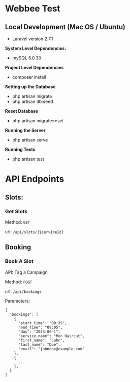 # Webbee Test

## Local Development (Mac OS / Ubuntu)

- Laravel version 2.7.1

**System Level Dependencies:**

- mySQL 8.0.33

**Project Level Dependencies**

- composer install

**Setting up the Database**

- php artisan migrate
- php artisan db:seed

**Reset Database**

- php artisan migrate:reset

**Running the Server**

- php artisan serve

**Running Tests**

- php artisan test

# API Endpoints

## Slots:

### Get Slots

Method: `GET`

url: `/api/slots/{$serviceId}`

## Booking

### Book A Slot

API: Tag a Campaign

Method: `POST`

url: `/api/bookings`

Parameters:

    {
      "bookings": [
        {
          "start_time": "08:35",
          "end_time": "09:05",
          "day": "2023-06-1",
          "service_name": "Men Haircut",
          "first_name": "John",
          "last_name": "Doe",
          "email": "johndoe@example.com"
        },
        {
          ...
        },
      ]
    }
